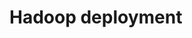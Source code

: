 <!--
 * @Author: hibana2077 hibana2077@gmail.com
 * @Date: 2024-03-17 12:31:58
 * @LastEditors: hibana2077 hibana2077@gmail.com
 * @LastEditTime: 2024-03-17 12:32:11
 * @FilePath: \plant_knowledge_pipepline\hadoop\README.md
 * @Description: 这是默认设置,请设置`customMade`, 打开koroFileHeader查看配置 进行设置: https://github.com/OBKoro1/koro1FileHeader/wiki/%E9%85%8D%E7%BD%AE
-->
# Hadoop deployment